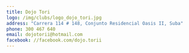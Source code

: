 ```yaml
---
title: Dojo Tori
logo: /img/clubs/logo_dojo_tori.jpg
address: "Carrera 114 # 148, Conjunto Residencial Oasis II, Suba"
phone: 300 467 640
email: dojotorii@hotmail.com
facebook: //facebook.com/dojo.torii
---
```



